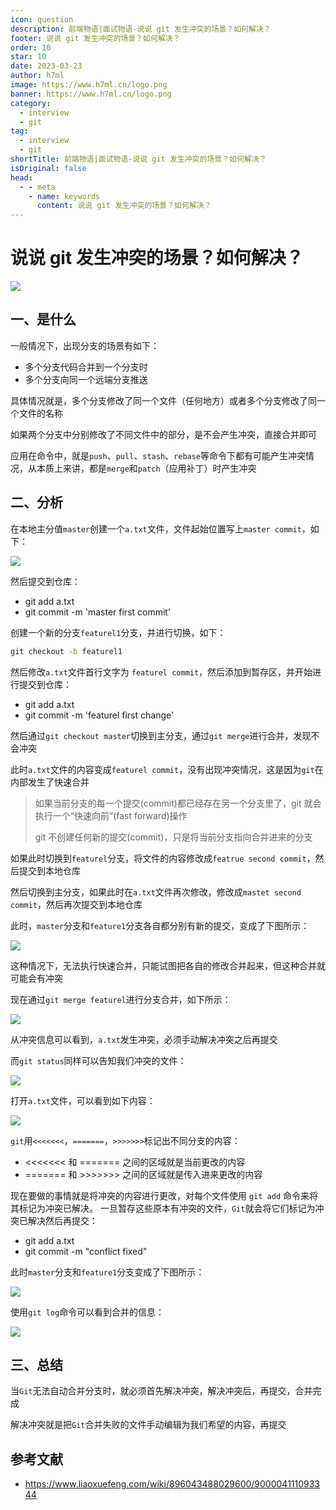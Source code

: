 ```yaml
---
icon: question
description: 前端物语|面试物语-说说 git 发生冲突的场景？如何解决？
footer: 说说 git 发生冲突的场景？如何解决？
order: 10
star: 10
date: 2023-03-23
author: h7ml
image: https://www.h7ml.cn/logo.png
banner: https://www.h7ml.cn/logo.png
category:
  - interview
  - git
tag:
  - interview
  - git
shortTitle: 前端物语|面试物语-说说 git 发生冲突的场景？如何解决？
isOriginal: false
head:
  - - meta
    - name: keywords
      content: 说说 git 发生冲突的场景？如何解决？
---
```


# 说说 git 发生冲突的场景？如何解决？

![](https://nakoruru.h7ml.cn/httpproxy/static.5ibug.net/vitepress/assets/images/interview/8aeccc40-fdb3-11eb-bc6f-3f06e1491664.png)

## 一、是什么

一般情况下，出现分支的场景有如下：

- 多个分支代码合并到一个分支时
- 多个分支向同一个远端分支推送

具体情况就是，多个分支修改了同一个文件（任何地方）或者多个分支修改了同一个文件的名称

如果两个分支中分别修改了不同文件中的部分，是不会产生冲突，直接合并即可

应用在命令中，就是`push`、`pull`、`stash`、`rebase`等命令下都有可能产生冲突情况，从本质上来讲，都是`merge`和`patch`（应用补丁）时产生冲突

## 二、分析

在本地主分值`master`创建一个`a.txt`文件，文件起始位置写上`master commit`，如下：

![](https://nakoruru.h7ml.cn/httpproxy/static.5ibug.net/vitepress/assets/images/interview/959ade20-fdb3-11eb-991d-334fd31f0201.png)

然后提交到仓库：

- git add a.txt
- git commit -m 'master first commit'

创建一个新的分支`featurel1`分支，并进行切换，如下：

```cmd
git checkout -b featurel1
```

然后修改`a.txt`文件首行文字为 `featurel commit`，然后添加到暂存区，并开始进行提交到仓库：

- git add a.txt
- git commit -m 'featurel first change'

然后通过`git checkout master`切换到主分支，通过`git merge`进行合并，发现不会冲突

此时`a.txt`文件的内容变成`featurel commit`，没有出现冲突情况，这是因为`git`在内部发生了快速合并

> 如果当前分支的每一个提交(commit)都已经存在另一个分支里了，git 就会执行一个“快速向前”(fast forward)操作
>
> git 不创建任何新的提交(commit)，只是将当前分支指向合并进来的分支

如果此时切换到`featurel`分支，将文件的内容修改成`featrue second commit`，然后提交到本地仓库

然后切换到主分支，如果此时在`a.txt`文件再次修改，修改成`mastet second commit`，然后再次提交到本地仓库

此时，`master`分支和`feature1`分支各自都分别有新的提交，变成了下图所示：

![](https://nakoruru.h7ml.cn/httpproxy/static.5ibug.net/vitepress/assets/images/interview/a05488c0-fdb3-11eb-991d-334fd31f0201.png)

这种情况下，无法执行快速合并，只能试图把各自的修改合并起来，但这种合并就可能会有冲突

现在通过`git merge featurel`进行分支合并，如下所示：

![](https://nakoruru.h7ml.cn/httpproxy/static.5ibug.net/vitepress/assets/images/interview/b0991d90-fdb3-11eb-bc6f-3f06e1491664.png)

从冲突信息可以看到，`a.txt`发生冲突，必须手动解决冲突之后再提交

而`git status`同样可以告知我们冲突的文件：

![](https://nakoruru.h7ml.cn/httpproxy/static.5ibug.net/vitepress/assets/images/interview/c5823430-fdb3-11eb-991d-334fd31f0201.png)

打开`a.txt`文件，可以看到如下内容：

![](https://nakoruru.h7ml.cn/httpproxy/static.5ibug.net/vitepress/assets/images/interview/ce7a0a90-fdb3-11eb-bc6f-3f06e1491664.png)

`git`用`<<<<<<<`，`=======`，`>>>>>>>`标记出不同分支的内容：

- <<<<<<< 和 ======= 之间的区域就是当前更改的内容
- ======= 和 >>>>>>> 之间的区域就是传入进来更改的内容

现在要做的事情就是将冲突的内容进行更改，对每个文件使用 `git add` 命令来将其标记为冲突已解决。 一旦暂存这些原本有冲突的文件，`Git`就会将它们标记为冲突已解决然后再提交：

- git add a.txt
- git commit -m "conflict fixed"

此时`master`分支和`feature1`分支变成了下图所示：

![](https://nakoruru.h7ml.cn/httpproxy/static.5ibug.net/vitepress/assets/images/interview/d7421e60-fdb3-11eb-bc6f-3f06e1491664.png)

使用`git log`命令可以看到合并的信息：

![](https://nakoruru.h7ml.cn/httpproxy/static.5ibug.net/vitepress/assets/images/interview/e0dfd1b0-fdb3-11eb-991d-334fd31f0201.png)

## 三、总结

当`Git`无法自动合并分支时，就必须首先解决冲突，解决冲突后，再提交，合并完成

解决冲突就是把`Git`合并失败的文件手动编辑为我们希望的内容，再提交

## 参考文献

- <https://www.liaoxuefeng.com/wiki/896043488029600/900004111093344>
